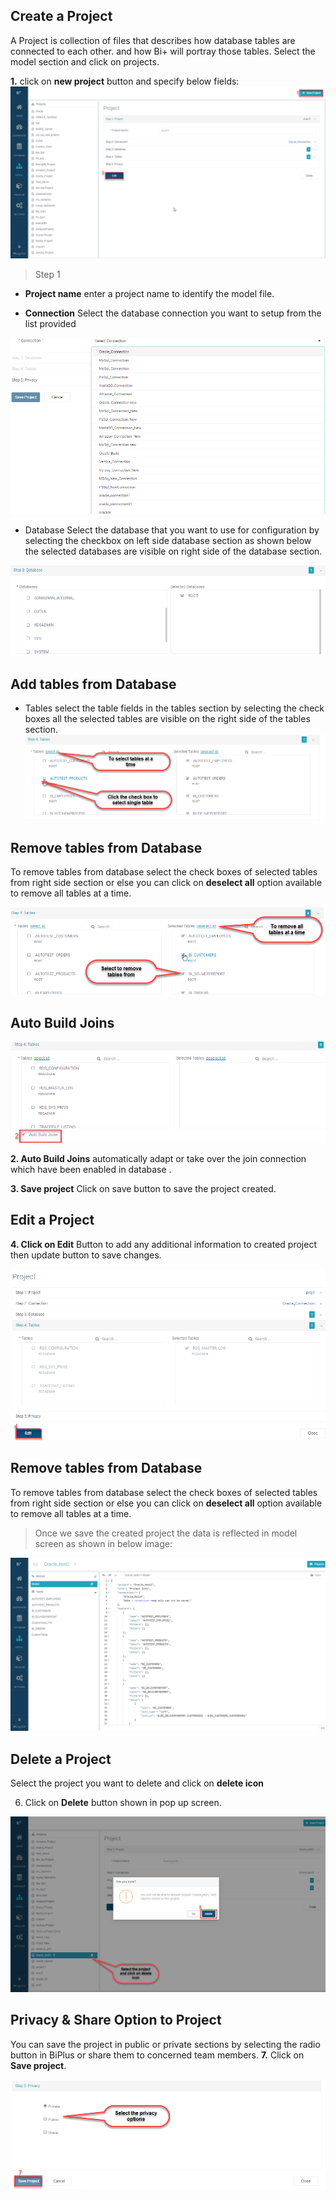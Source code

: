## Create a Project
A Project is collection of files that describes how database tables are connected to each other.
 and how Bi+ will portray those tables.
   Select the model section and click on projects.
   
   **1.** click on **new project** button and specify below fields:
   ![enter image description here](https://raw.githubusercontent.com/sv18042016/fp1/master/images/model1.png)  

> Step 1
 - **Project name** enter a project name to identify the model file.
 > 

- **Connection** Select the database connection you want to setup from the list provided

![enter image description here](https://raw.githubusercontent.com/sv18042016/fp1/master/images/model2.png)
- Database Select the database that you want to use for configuration by selecting the checkbox on left side database section as shown below the selected databases are visible on right side of the database section.

![enter image description here](https://raw.githubusercontent.com/sv18042016/fp1/master/images/model3.png)

## Add tables from Database

- Tables select the table fields in the tables section by selecting the check boxes all the selected tables are visible on the right side of the tables section. 
![enter image description here](https://raw.githubusercontent.com/sv18042016/fp1/master/images/add_tables.png)
## Remove tables from Database 
To remove tables from database select the check boxes of selected tables from right side section or else you can click on **deselect all** option available to remove all tables at a time.

![enter image description here](https://raw.githubusercontent.com/sv18042016/fp1/0e5fb234751d7b3cd7f8f40b1ad7d79bca7c22d7/images/remove_tables.png)

## Auto Build Joins

![enter image description here](https://raw.githubusercontent.com/sv18042016/fp1/master/images/model%204.png)

**2. Auto Build Joins**  automatically adapt or take over the join connection which have been enabled in database .

**3. Save project** Click on save button to save the project created.
## Edit a Project

**4. Click on Edit** Button to add any additional information to created project then update button to save changes.

![enter image description here](https://raw.githubusercontent.com/sv18042016/fp1/master/images/model5.png)

## Remove tables from Database 
To remove tables from database select the check boxes of selected tables from right side section or else you can click on **deselect all** option available to remove all tables at a time.

> Once we save the created project the data is reflected in model screen as shown in below image:

![enter image description here](https://raw.githubusercontent.com/sv18042016/fp1/master/images/project_final.png)

## Delete a Project

Select the project you want to delete and click on **delete icon**

6. Click on **Delete** button shown in pop up screen.

![enter image description here](https://raw.githubusercontent.com/sv18042016/fp1/master/images/project_del.png)
    

## Privacy & Share Option to Project

You can save the project in public or private sections by selecting the radio button in BiPlus or share them to concerned team members.
**7.** Click on **Save project**.

![enter image description here](https://raw.githubusercontent.com/sv18042016/fp1/master/images/save_proj.png)


<!--stackedit_data:
eyJoaXN0b3J5IjpbLTE5ODE2MjE0OTNdfQ==
-->